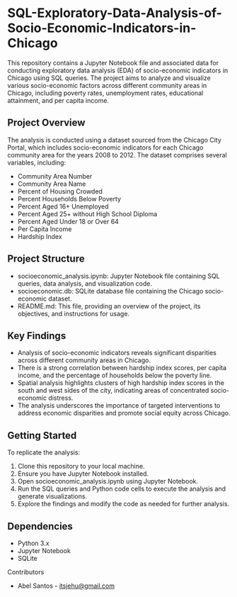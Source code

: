 # SQL-Exploratory-Data-Analysis-of-Socio-Economic-Indicators-in-Chicago

This repository contains a Jupyter Notebook file and associated data for conducting exploratory data analysis (EDA) of socio-economic indicators in Chicago using SQL queries. The project aims to analyze and visualize various socio-economic factors across different community areas in Chicago, including poverty rates, unemployment rates, educational attainment, and per capita income.

## Project Overview

The analysis is conducted using a dataset sourced from the Chicago City Portal, which includes socio-economic indicators for each Chicago community area for the years 2008 to 2012. The dataset comprises several variables, including:

 *   Community Area Number
 *   Community Area Name
 *   Percent of Housing Crowded
 *   Percent Households Below Poverty
 *   Percent Aged 16+ Unemployed
 *   Percent Aged 25+ without High School Diploma
 *   Percent Aged Under 18 or Over 64
 *   Per Capita Income
 *   Hardship Index

## Project Structure

*    socioeconomic_analysis.ipynb: Jupyter Notebook file containing SQL queries, data analysis, and visualization code.
*    socioeconomic.db: SQLite database file containing the Chicago socio-economic dataset.
*    README.md: This file, providing an overview of the project, its objectives, and instructions for usage.

## Key Findings

*    Analysis of socio-economic indicators reveals significant disparities across different community areas in Chicago.
*    There is a strong correlation between hardship index scores, per capita income, and the percentage of households below the poverty line.
*    Spatial analysis highlights clusters of high hardship index scores in the south and west sides of the city, indicating areas of concentrated socio-economic distress.
*    The analysis underscores the importance of targeted interventions to address economic disparities and promote social equity across Chicago.

## Getting Started

To replicate the analysis:

 1.   Clone this repository to your local machine.
 2.   Ensure you have Jupyter Notebook installed.
 3.   Open socioeconomic_analysis.ipynb using Jupyter Notebook.
 4.   Run the SQL queries and Python code cells to execute the analysis and generate visualizations.
 5.   Explore the findings and modify the code as needed for further analysis.

## Dependencies

*    Python 3.x
*    Jupyter Notebook
*    SQLite

Contributors

*    Abel Santos - itsjehu@gmail.com
